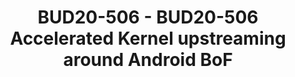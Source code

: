 ---
categories:
- bud20
image:
  featured: 'true'
  path: https://static.linaro.org/connect/bud20/images/BUD20-506.png
session_id: BUD20-506
session_speakers:
- speaker_bio: Sumit leads a motivated team of kernel engineers who work on everything
    kernel - and sometimes non-kernel too - within LCG.
  speaker_company: Linaro Ltd
  speaker_image: http://avatars.sched.co/1/b8/1747164/avatar.jpg.320x320px.jpg?a70
  speaker_name: Sumit Semwal
  speaker_position: Lead, LCG Kernel Team
  speaker_role: attendee, speaker
session_track: Android
tag: session
tags: Android
title: BUD20-506 - BUD20-506 Accelerated Kernel upstreaming around Android BoF
---